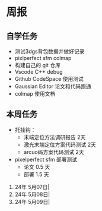 # 周报

## 自学任务

- 测试3dgs背包数据并做好记录
- pixlperfect sfm colmap
- 构建自己的 git 仓库
- Vscode C++ debug
- Github CodeSpace 使用测试
- Gaussian Editor 论文和代码跑通
- colmap 使用文档

## 本周任务

- 托挂钩：
  - 末端定位方法调研报告 2天
  - 激光末端定位方案代码测试 2天
  - arcuo码方案代码测试 2天
- pixelperfect sfm 部署测试
  - 论文 0.5 天
  - 部署 1.5 天

1. 24年 5月07日|
2. 24年 5月08日|
3. 24年 5月09日|
